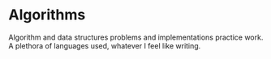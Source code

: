 # Algorithms

Algorithm and data structures problems and implementations practice work.
A plethora of languages used, whatever I feel like writing.
